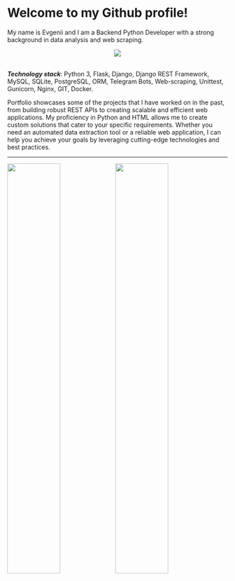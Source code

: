 # Welcome to my Github profile!

My name is Evgenii and I am a Backend Python Developer with a strong background in data analysis and web scraping.

<div align="center">
    <img src="https://github-readme-stats.vercel.app/api/top-langs/?username=EugeniGrivtsov&layout=compact">
    
</div>
<br>

***Technology stack***: Python 3, Flask, Django, Django REST Framework, MySQL, SQLite, PostgreSQL, ORM, Telegram Bots, Web-scraping, Unittest, Gunicorn, Nginx, GIT, Docker.

Portfolio showcases some of the projects that I have worked on in the past, from building robust REST APIs to creating scalable and efficient web applications. My proficiency in Python and HTML allows me to create custom solutions that cater to your specific requirements. Whether you need an automated data extraction tool or a reliable web application, I can help you achieve your goals by leveraging cutting-edge technologies and best practices.


---

<div style="width: 100%;">
    <a href="https://leetcode.com/egrivtsov/"><img src="https://leetcard.jacoblin.cool/egrivtsov?border=0" style="width: 49%; float: left;"></a>
    <a href="https://www.codewars.com/users/egrivtsov"><img src="https://github.r2v.ch/codewars?user=egrivtsov&theme=light&hide_clan=true" style="width: 49%; float: left;"></a>
</div>










 
